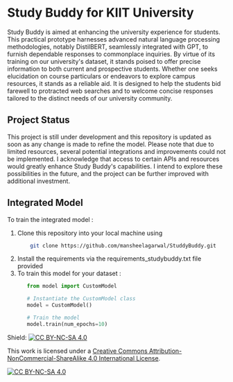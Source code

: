 # Study Buddy for KIIT University

Study Buddy is aimed at enhancing the university experience for students. This practical prototype harnesses advanced natural language processing methodologies, notably DistilBERT, seamlessly integrated with GPT, to furnish dependable responses to commonplace inquiries. By virtue of its training on our university's dataset, it stands poised to offer precise information to both current and prospective students. Whether one seeks elucidation on course particulars or endeavors to explore campus resources, it stands as a reliable aid. It is designed to help the students bid farewell to protracted web searches and to welcome concise responses tailored to the distinct needs of our university community.

## Project Status

This project is still under development and this repository is updated as soon as any change is made to refine the model. Please note that due to limited resources, several potential integrations and improvements could not be implemented. I acknowledge that access to certain APIs and resources would greatly enhance Study Buddy's capabilities. I intend to explore these possibilities in the future, and the project can be further improved with additional investment. 

## Integrated Model

To train the integrated model :
1. Clone this repository into your local machine using
   ```bash
       git clone https://github.com/mansheelagarwal/StuddyBuddy.git
2. Install the requirements via the requirements_studybuddy.txt file provided
3. To train this model for your dataset :
   ```python
      from model import CustomModel

      # Instantiate the CustomModel class
      model = CustomModel()

      # Train the model
      model.train(num_epochs=10)

Shield: [![CC BY-NC-SA 4.0][cc-by-nc-sa-shield]][cc-by-nc-sa]

This work is licensed under a
[Creative Commons Attribution-NonCommercial-ShareAlike 4.0 International License][cc-by-nc-sa].

[![CC BY-NC-SA 4.0][cc-by-nc-sa-image]][cc-by-nc-sa]

[cc-by-nc-sa]: http://creativecommons.org/licenses/by-nc-sa/4.0/
[cc-by-nc-sa-image]: https://licensebuttons.net/l/by-nc-sa/4.0/88x31.png
[cc-by-nc-sa-shield]: https://img.shields.io/badge/License-CC%20BY--NC--SA%204.0-lightgrey.svg

   
   






